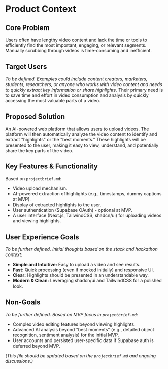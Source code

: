 # Product Context

## Core Problem
Users often have lengthy video content and lack the time or tools to efficiently find the most important, engaging, or relevant segments. Manually scrubbing through videos is time-consuming and inefficient.

## Target Users
*To be defined. Examples could include content creators, marketers, students, researchers, or anyone who works with video content and needs to quickly extract key information or share highlights.*
Their primary need is to save time and effort in video consumption and analysis by quickly accessing the most valuable parts of a video.

## Proposed Solution
An AI-powered web platform that allows users to upload videos. The platform will then automatically analyze the video content to identify and extract "highlights" or the "best moments." These highlights will be presented to the user, making it easy to view, understand, and potentially share the key parts of the video.

## Key Features & Functionality
Based on `projectbrief.md`:
- Video upload mechanism.
- AI-powered extraction of highlights (e.g., timestamps, dummy captions at MVP).
- Display of extracted highlights to the user.
- User authentication (Supabase OAuth) - optional at MVP.
- A user interface (Next.js, TailwindCSS, shadcn/ui) for uploading videos and viewing highlights.

## User Experience Goals
*To be further defined. Initial thoughts based on the stack and hackathon context:*
- **Simple and Intuitive:** Easy to upload a video and see results.
- **Fast:** Quick processing (even if mocked initially) and responsive UI.
- **Clear:** Highlights should be presented in an understandable way.
- **Modern & Clean:** Leveraging shadcn/ui and TailwindCSS for a polished look.

## Non-Goals
*To be further defined. Based on MVP focus in `projectbrief.md`:*
- Complex video editing features beyond viewing highlights.
- Advanced AI analysis beyond "best moments" (e.g., detailed object recognition, sentiment analysis) for the initial MVP.
- User accounts and persisted user-specific data if Supabase auth is deferred beyond MVP.

*(This file should be updated based on the `projectbrief.md` and ongoing discussions.)*
